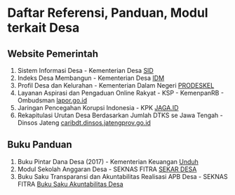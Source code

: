 # Daftar Referensi, Panduan, Modul terkait Desa

## Website Pemerintah

1. Sistem Informasi Desa - Kementerian Desa [SID](sid.kemendesa.go.id)
2. Indeks Desa Membangun - Kementerian Desa [IDM](idm.kemendesa.go.id)
3. Profil Desa dan Kelurahan - Kementerian Dalam Negeri [PRODESKEL](http://prodeskel.binapemdes.kemendagri.go.id/mpublik/)
4. Layanan Aspirasi dan Pengaduan Online Rakyat - KSP - KemenpanRB - Ombudsman [lapor.go.id](https://www.lapor.go.id/)
5. Jaringan Pencegahan Korupsi Indonesia - KPK [JAGA.ID](https://jaga.id/pelayanan-publik/desa)
6. Rekapitulasi Urutan Desa Berdasarkan Jumlah DTKS se Jawa Tengah - Dinsos Jateng [caribdt.dinsos.jatengprov.go.id](https://caribdt.dinsos.jatengprov.go.id/public/urutan-desa-miskin-proses)

## Buku Panduan

1. Buku Pintar Dana Desa (2017) - Kementerian Keuangan [Unduh](https://www.kemenkeu.go.id/media/6749/buku-pintar-dana-desa.pdf)
2. Modul Sekolah Anggaran Desa - SEKNAS FITRA [SEKAR DESA](https://new.kompak.or.id/id/download/390/2020_Modul%20Sekolah%20Anggaran.pdf)
3. Buku Saku Transparansi dan Akuntabilitas Realisasi APB Desa - SEKNAS FITRA [Buku Saku Akuntabilitas Desa](https://new.kompak.or.id/id/download/353/2020_Buku%20Saku%20Transparansi%20dan%20Akuntabilitas%20Realisasi%20APB%20Desa.pdf)
